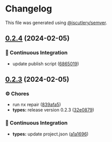 # Changelog

This file was generated using [@jscutlery/semver](https://github.com/jscutlery/semver).

## [0.2.4](https://github.com/laudebugs/laudebugs/compare/types-0.2.3...types-0.2.4) (2024-02-05)


### 🤖 Continuous Integration

* update publish script ([6865019](https://github.com/laudebugs/laudebugs/commit/686501943eccc27cfa56db55288e51648cf21838))

## [0.2.3](https://github.com/laudebugs/laudebugs/compare/types-0.2.2...types-0.2.3) (2024-02-05)


### ⚙️ Chores

* run nx repair ([839afa5](https://github.com/laudebugs/laudebugs/commit/839afa5132d6fcf61c123deeb0b095812690fc01))
* **types:** release version 0.2.3 ([32e0879](https://github.com/laudebugs/laudebugs/commit/32e0879d9f84b6e55fa130ff1bc23b3b07e5389e))


### 🤖 Continuous Integration

* **types:** update project.json ([a1a1696](https://github.com/laudebugs/laudebugs/commit/a1a16966d4f625c3201ccae6af27cafd8a311d58))
